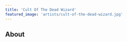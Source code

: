```yaml
---
title: 'Cult Of The Dead Wizard'
featured_image: 'artists/cult-of-the-dead-wizard.jpg'
---
```


## About


